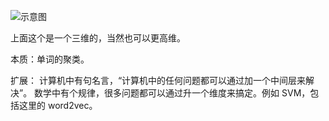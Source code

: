  ![示意图](http://upload-images.jianshu.io/upload_images/1936544-04110fd09a4239f4.png?imageMogr2/auto-orient/strip%7CimageView2/2/w/1240)

上面这个是一个三维的，当然也可以更高维。

本质：单词的聚类。

扩展：
计算机中有句名言，“计算机中的任何问题都可以通过加一个中间层来解决”。
数学中有个规律，很多问题都可以通过升一个维度来搞定。例如 SVM，包括这里的 word2vec。


